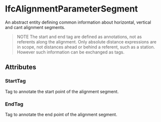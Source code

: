 # IfcAlignmentParameterSegment

An abstract entity defining common information about horizontal, vertical and cant alignment segments.
<!-- end of short definition -->


> NOTE The start and end tag are defined as annotations, not as referents along the alignment. Only absolute distance expressions are in scope, not distances ahead or behind a referent, such as a station. However such information can be exchanged as tags.

## Attributes

### StartTag
Tag to annotate the start point of the alignment segment.

### EndTag
Tag to annotate the end point of the alignment segment.
